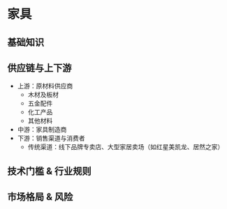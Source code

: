# 家具


## 基础知识


## 供应链与上下游

- 上游：原材料供应商
    - 木材及板材
    - 五金配件
    - 化工产品
    - 其他材料
- 中游：家具制造商
- 下游：销售渠道与消费者
    - 传统渠道：线下品牌专卖店、大型家居卖场（如红星美凯龙、居然之家）



## 技术门槛 & 行业规则



## 市场格局 & 风险